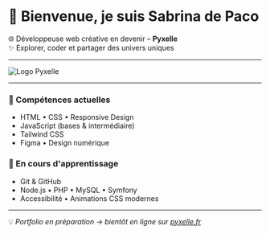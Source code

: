 # 👋 Bienvenue, je suis Sabrina de Paco  

🌐 Développeuse web créative en devenir – **Pyxelle**  
✨ Explorer, coder et partager des univers uniques  

---

![Logo Pyxelle](https://github.com/Samanoke/Samanoke/blob/main/pyxelle-logo-slogan.png?raw=true)  

---

### 🚀 Compétences actuelles
- HTML • CSS • Responsive Design  
- JavaScript (bases & intermédiaire)  
- Tailwind CSS  
- Figma • Design numérique  

### 📌 En cours d'apprentissage
- Git & GitHub  
- Node.js • PHP • MySQL • Symfony  
- Accessibilité • Animations CSS modernes  

---

💡 *Portfolio en préparation → bientôt en ligne sur [pyxelle.fr](https://pyxelle.fr)*
